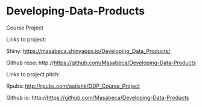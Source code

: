 # Developing-Data-Products
Course Project

Links to project:

Shiny: https://masabeca.shinyapps.io/Developing_Data_Products/

Github repo: http://https://github.com/Masabeca/Developing-Data-Products


Links to project pitch:

Rpubs: http://rpubs.com/aatishk/DDP_Course_Project

Github io: http://https://github.com/Masabeca/Developing-Data-Products



